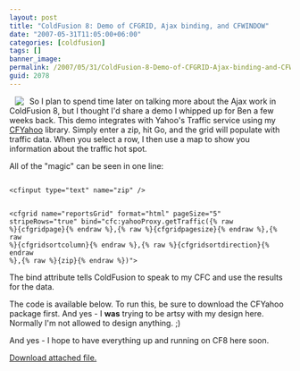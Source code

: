```yaml
---
layout: post
title: "ColdFusion 8: Demo of CFGRID, Ajax binding, and CFWINDOW"
date: "2007-05-31T11:05:00+06:00"
categories: [coldfusion]
tags: []
banner_image: 
permalink: /2007/05/31/ColdFusion-8-Demo-of-CFGRID-Ajax-binding-and-CFWINDOW
guid: 2078
---
```


<img src="http://ray.camdenfamily.com/images/traffic_thumb.jpg" align="left" hspace="10"> 
So I plan to spend time later on talking more about the Ajax work in ColdFusion 8, but I thought I'd share a demo I whipped up for Ben a few weeks back. This demo integrates with Yahoo's Traffic service using my <a href="http://cfyahoo.riaforge.org">CFYahoo</a> library. Simply enter a zip, hit Go, and the grid will populate with traffic data. When you select a row, I then use a map to show you information about the traffic hot spot. 

All of the "magic" can be seen in one line:

<code>
&lt;cfinput type="text" name="zip" /&gt;

&lt;cfgrid name="reportsGrid" format="html" pageSize="5" stripeRows="true" 			bind="cfc:yahooProxy.getTraffic({% raw %}{cfgridpage}{% endraw %},{% raw %}{cfgridpagesize}{% endraw %},{% raw %}{cfgridsortcolumn}{% endraw %},{% raw %}{cfgridsortdirection}{% endraw %},{% raw %}{zip}{% endraw %})"&gt;
</code>

The bind attribute tells ColdFusion to speak to my CFC and use the results for the data. 


The code is available below. To run this, be sure to download  the CFYahoo package first. And yes - I <b>was</b> trying to be artsy with my design here. Normally I'm not allowed to design anything. ;)

And yes - I hope to have everything up and running on CF8 here soon.<p><a href='enclosures/D{% raw %}%3A%{% endraw %}5Cwebsites{% raw %}%5Cdev%{% endraw %}2Ecamdenfamily{% raw %}%2Ecom%{% endraw %}5Cenclosures{% raw %}%2Ftraffic1%{% endraw %}2Ezip'>Download attached file.</a></p>